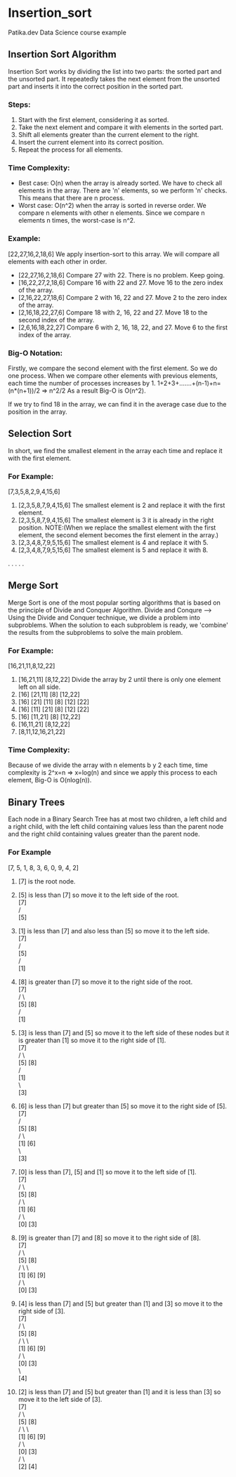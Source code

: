 # Insertion_sort
Patika.dev Data Science course example

## Insertion Sort Algorithm

Insertion Sort works by dividing the list into two parts: the sorted part and the unsorted part. It repeatedly takes the next element from the unsorted part and inserts it into the correct position in the sorted part.

### Steps:
1. Start with the first element, considering it as sorted.
2. Take the next element and compare it with elements in the sorted part.
3. Shift all elements greater than the current element to the right.
4. Insert the current element into its correct position.
5. Repeat the process for all elements.

### Time Complexity:
- Best case: O(n) when the array is already sorted. We have to check all elements in the array. There are 'n' elements, so we perform 'n' checks. This means that there are n process.
- Worst case: O(n^2) when the array is sorted in reverse order. We compare n elements with other n elements. Since we compare n elements n times, the worst-case is n^2.

### Example:
[22,27,16,2,18,6] 
We apply insertion-sort to this array. We will compare all elements with each other in order. 
- [22,27,16,2,18,6] Compare 27 with 22. There is no problem. Keep going.
- [16,22,27,2,18,6] Compare 16 with 22 and 27. Move 16 to the zero index of the array.
- [2,16,22,27,18,6] Compare 2 with 16, 22 and 27. Move 2 to the zero index of the array.
- [2,16,18,22,27,6] Compare 18 with 2, 16, 22 and 27. Move 18 to the second index of the array.
- [2,6,16,18,22,27] Compare 6 with 2, 16, 18, 22, and 27. Move 6 to the first index of the array.

### Big-O Notation: 
Firstly, we compare the second element with the first element. So we do one process. When we compare other elements with previous elements, each time the number of processes increases by 1. 
1+2+3+.......+(n-1)+n=(n*(n+1))/2 => n^2/2 As a result Big-O is O(n^2).
  
If we try to find 18 in the array, we can find it in the average case due to the position in the array. 

## Selection Sort 
In short, we find the smallest element in the array each time and replace it with the first element.

### For Example:
[7,3,5,8,2,9,4,15,6]
1. [2,3,5,8,7,9,4,15,6] The smallest element is 2 and replace it with the first element.
2. [2,3,5,8,7,9,4,15,6] The smallest element is 3 it is already in the right position. NOTE:(When we replace the smallest element with the first element, the second element becomes the first element in the array.)
3. [2,3,4,8,7,9,5,15,6] The smallest element is 4 and replace it with 5.
4. [2,3,4,8,7,9,5,15,6] The smallest element is 5 and replace it with 8.


.
.
.
.
.


## Merge Sort
Merge Sort is one of the most popular sorting algorithms that is based on the principle of Divide and Conquer Algorithm.
Divide and Conqure --> Using the Divide and Conquer technique, we divide a problem into subproblems. When the solution to each subproblem is ready, we 'combine' the results from the subproblems to solve the main problem.

### For Example:
[16,21,11,8,12,22]
1. [16,21,11] [8,12,22] Divide the array by 2 until there is only one element left on all side.
2. [16] [21,11]  [8] [12,22]
3. [16] [21] [11]  [8] [12] [22]
4. [16] [11] [21]  [8] [12] [22]
5. [16] [11,21]  [8] [12,22]
6. [16,11,21] [8,12,22]
7. [8,11,12,16,21,22]

### Time Complexity:
Because of we divide the array with n elements b y 2 each time, time complexity is 2^x=n => x=log(n) and since we apply this process to each element, Big-O is O(nlog(n)).


## Binary Trees
Each node in a Binary Search Tree has at most two children, a left child and a right child, with the left child containing values less than the parent node and the right child containing values greater than the parent node.

### For Example
[7, 5, 1, 8, 3, 6, 0, 9, 4, 2]
1. [7] is the root node.
2. [5] is less than [7] so move it to the left side of the root.  
   [7]  
  /  
[5]  

3. [1] is less than [7] and also less than [5] so move it to the left side.  
       [7]  
      /  
    [5]  
   /  
[1]  

4. [8] is greater than [7] so move it to the right side of the root.  
       [7]  
      /   \  
    [5]    [8]  
   /  
[1]  

5. [3] is less than [7] and [5] so move it to the left side of these nodes but it is greater than [1] so move it to the right side of [1].  
       [7]  
      /   \  
    [5]    [8]  
   /  
[1]  
   \  
    [3]  

6. [6] is less than [7] but greater than [5] so move it to the right side of [5].   
       [7]  
      /   \
    [5]    [8]  
   /   \  
[1]     [6]  
   \  
    [3]  

7. [0] is less than [7], [5] and [1] so move it to the left side of [1].  
           [7]  
          /   \  
        [5]    [8]  
       /   \  
    [1]     [6]  
   /   \  
[0]     [3]  

8. [9] is greater than [7] and [8] so move it to the right side of [8].  
           [7]  
          /   \  
        [5]    [8]  
       /   \      \  
    [1]     [6]    [9]  
   /   \  
[0]     [3]  

9. [4] is less than [7] and [5] but greater than [1] and [3] so move it to the right side of [3].  
           [7]  
          /   \  
        [5]    [8]  
       /   \      \  
    [1]     [6]    [9]  
   /   \  
[0]     [3]  
           \  
            [4]  

10. [2] is less than [7] and [5] but greater than [1] and it is less than [3] so move it to the left side of [3].  
           [7]  
          /   \  
        [5]    [8]  
       /   \      \  
    [1]     [6]    [9]  
   /   \  
[0]     [3]  
       /   \  
    [2]      [4]  




